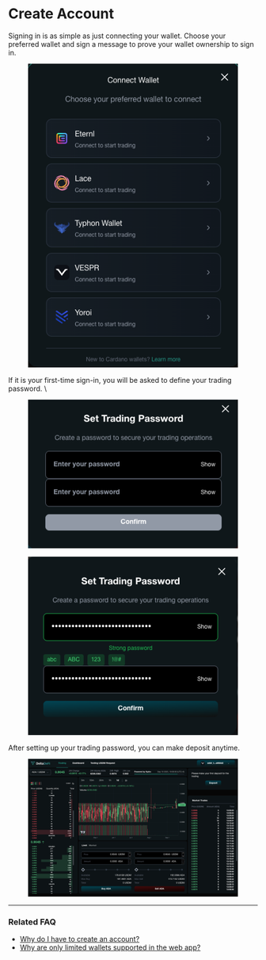 # Create Account

Signing in is as simple as just connecting your wallet. Choose your preferred wallet and sign a message to prove your wallet ownership to sign in.



<figure><img src="../../.gitbook/assets/image (33).png" alt=""><figcaption></figcaption></figure>



If it is your first-time sign-in, you will be asked to define your trading password. \


<figure><img src="../../.gitbook/assets/image (34).png" alt=""><figcaption></figcaption></figure>

<figure><img src="../../.gitbook/assets/image (36).png" alt=""><figcaption></figcaption></figure>



After setting up your trading password, you can make deposit anytime.



<figure><img src="../../.gitbook/assets/image (35).png" alt=""><figcaption></figcaption></figure>



***

### Related FAQ

* [Why do I have to create an account?](../../faq/product.md#i-have-to-create-account)
* [Why are only limited wallets supported in the web app?](../../faq/product.md#only-limited-wallets-are-supported-in-the-web-app)





